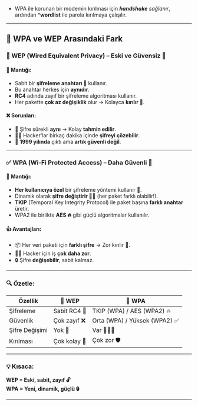 - WPA ile korunan bir modemin kırılması için ***handshake** sağlanır*, ardından ***wordlist** ile parola kırılmaya çalışılır.

---
## 🔐 WPA ve WEP Arasındaki Fark 
### 🧓 WEP (Wired Equivalent Privacy) – Eski ve Güvensiz 🚫

#### 🧠 Mantığı:
- Sabit bir **şifreleme anahtarı 🔑** kullanır.
- Bu anahtar herkes için **aynıdır**.
- **RC4** adında zayıf bir şifreleme algoritması kullanır.
- Her pakette **çok az değişiklik** olur → Kolayca **kırılır 🔨**.

#### ❌ Sorunları:
- 🔁 Şifre sürekli **aynı** → Kolay **tahmin edilir**.
- 👨‍💻 Hacker'lar birkaç dakika içinde **şifreyi çözebilir**.
- 📅 **1999 yılında** çıktı ama **artık güvenli değil**.

---

### ✅ WPA (Wi-Fi Protected Access) – Daha Güvenli 💪

#### 🧠 Mantığı:
- **Her kullanıcıya özel** bir şifreleme yöntemi kullanır 🔄.
- Dinamik olarak **şifre değiştirir 🔄🔐** (her paket farklı olabilir!).
- **TKIP** (Temporal Key Integrity Protocol) ile paket başına **farklı anahtar** üretir.
- WPA2 ile birlikte **AES 🔥** gibi güçlü algoritmalar kullanılır.

#### 👍 Avantajları:
- 📦 Her veri paketi için **farklı şifre** → Zor kırılır 🧱.
- 🕵️‍♂️ Hacker için iş **çok daha zor**.
- 🔒 Şifre **değişebilir**, sabit kalmaz.

---

### 🔍 Özetle:

| Özellik       | 🧓 WEP                      | 🧑 WPA                         |
|---------------|-----------------------------|--------------------------------|
| Şifreleme     | Sabit RC4 🔐                | TKIP (WPA) / AES (WPA2) 🔥     |
| Güvenlik      | Çok zayıf ❌                | Orta (WPA) / Yüksek (WPA2) ✅  |
| Şifre Değişimi| Yok 🔁                      | Var 🔁🔁🔁                       |
| Kırılması     | Çok kolay 🧨                | Çok zor 🛡️                    |

---

### 💡 Kısaca:
**WEP = Eski, sabit, zayıf 🔓**  
**WPA = Yeni, dinamik, güçlü 🔒**

---

